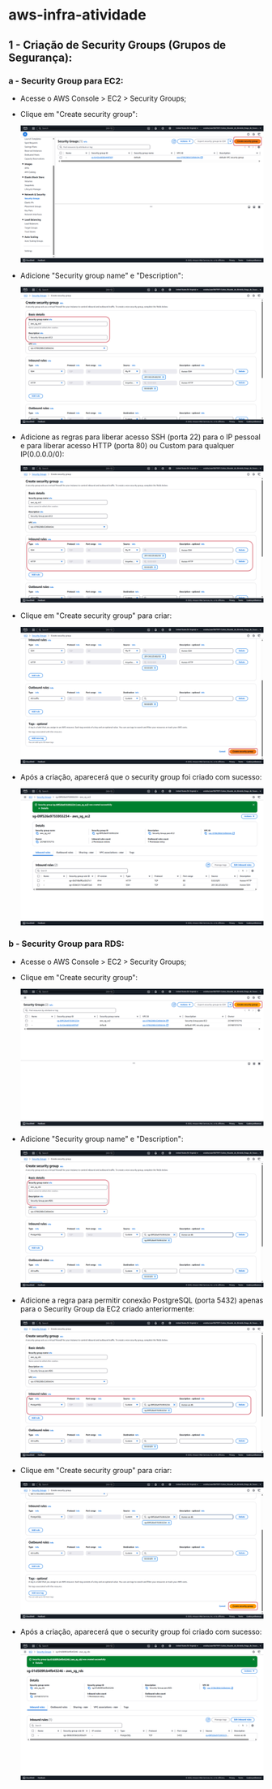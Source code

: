 # aws-infra-atividade

## 1 - Criação de Security Groups (Grupos de Segurança):

### a - Security Group para EC2:

* Acesse o AWS Console > EC2 > Security Groups;
* Clique em "Create security group":
  
  ![Security Group](imgs/security-groups/create_1.PNG)

* Adicione "Security group name" e "Description":

  ![Security Group](imgs/security-groups/namedescEC2.PNG)

* Adicione as regras para liberar acesso SSH (porta 22) para o IP pessoal e para liberar acesso HTTP (porta 80) ou Custom para qualquer IP(0.0.0.0/0):

   ![Security Group](imgs/security-groups/ssh_http.PNG)

* Clique em "Create security group" para criar:

  ![Security Group](imgs/security-groups/create_1_end.PNG)

* Após a criação, aparecerá que o security group foi criado com sucesso:

  ![Security Group](imgs/security-groups/sg_ec2_criado.png)


### b - Security Group para RDS:

* Acesse o AWS Console > EC2 > Security Groups;
* Clique em "Create security group":
  
  ![Security Group](imgs/security-groups/create_2.PNG)

* Adicione "Security group name" e "Description":

  ![Security Group](imgs/security-groups/namedescRDS.PNG)

* Adicione a regra para permitir conexão PostgreSQL (porta 5432) apenas para o Security Group da EC2 criado anteriormente:

   ![Security Group](imgs/security-groups/rds.PNG)

* Clique em "Create security group" para criar:

  ![Security Group](imgs/security-groups/create_2_end.PNG)

* Após a criação, aparecerá que o security group foi criado com sucesso:

  ![Security Group](imgs/security-groups/sg_rds_criado.png)
  

  
  

